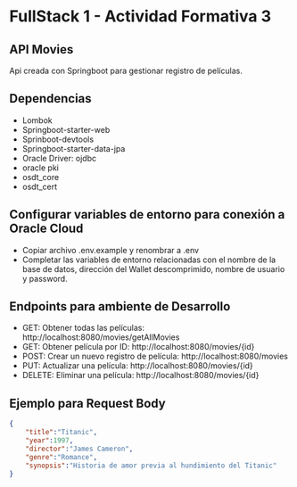 # FullStack 1 - Actividad Formativa 3

## API Movies

Api creada con Springboot para gestionar registro de películas.

## Dependencias

* Lombok
* Springboot-starter-web
* Sprinboot-devtools
* Springboot-starter-data-jpa
* Oracle Driver: ojdbc
* oracle pki
* osdt_core
* osdt_cert

## Configurar variables de entorno para conexión a Oracle Cloud

* Copiar archivo .env.example y renombrar a .env
* Completar las variables de entorno relacionadas con el nombre de la base de datos, dirección del Wallet descomprimido,
nombre de usuario y password.

## Endpoints para ambiente de Desarrollo

* GET: Obtener todas las películas: http://localhost:8080/movies/getAllMovies
* GET: Obtener película por ID: http://localhost:8080/movies/{id}
* POST: Crear un nuevo registro de película: http://localhost:8080/movies
* PUT: Actualizar una película: http://localhost:8080/movies/{id}
* DELETE: Eliminar una película: http://localhost:8080/movies/{id}

## Ejemplo para Request Body

```json
{
    "title":"Titanic",
    "year":1997,
    "director":"James Cameron",
    "genre":"Romance",
    "synopsis":"Historia de amor previa al hundimiento del Titanic"
}
```